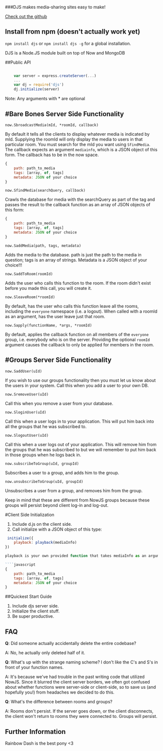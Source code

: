 ###DJS makes media-sharing sites easy to make!

<a href="https://github.com/khwang/DJS">Check out the github</a>

Install from npm (doesn't actually work yet)
----------------

`npm install djs` or `npm install djs -g` for a global installation.

DJS is a Node.JS module built on top of Now and MongoDB

##Public API

```javascript
	
	var server = express.createServer(...)
	...
	var dj = require('djs')
	dj.initialize(server)

```

Note: Any arguments with * are optional

#Bare Bones Server Side Functionality
------

	now.SbroadcastMedia(mId, *roomId, callback)

By default it tells all the clients to display whatever media is indicated by mId. Supplying the roomId will only display the media to users in that particular room. You must search for the mId you want using `SfindMedia`. The callback expects an argument `mediainfo`, which is a JSON object of this form. The callback has to be in the now space.

````javascript
{
	path: path_to_media
	tags: [array, of, tags]
	metadata: JSON of your choice
}
````

	now.SfindMedia(searchQuery, callback)

Crawls the database for media with the searchQuery as part of the tag and passes the result to the callback function as an array of JSON objects of this form:

````javascript
{ 
	path: path_to_media
	tags: [array, of, tags]
	metadata: JSON of your choice
}
````

	now.SaddMedia(path, tags, metadata)

Adds the media to the database. path is just the path to the media in question; tags is an array of strings. Metadata is a JSON object of your choice!!!

	now.SaddToRoom(roomId)

Adds the user who calls this function to the room. If the room didn't exist before you made this call, you will create it. 

	now.SleaveRoom(*roomId)

By default, has the user who calls this function leave all the rooms, including the `everyone` namespace (i.e. a logout). When called with a roomId as an argument, has the user leave just that room.

	now.Sapply(functionName, *args, *roomId)
	
By default, applies the callback function on all members of the `everyone` group, i.e. everybody who is on the server. Providing the optional `roomId` argument causes the callback to only be applied for members in the room.

#Groups Server Side Functionality
-----
	now.SaddUser(uId)

If you wish to use our groups functionality then you must let us know about the users in your system. Call this when you add a user to your own DB. 

	now.SremoveUser(uId)

Call this when you remove a user from your database. 

	now.SloginUser(uId)

Call this when a user logs in to your application. This will put him back into all the groups that he was subscribed to.

	now.SlogoutUser(uId)

Call this when a user logs out of your application. This will remove him from the groups that he was subscribed to but we will remember to put him back in those groups when he logs back in.

	now.subscribeToGroup(uId, groupId)

Subscribes a user to a group, and adds him to the group.

	now.unsubscribeToGroup(uId, groupId)

Unsubscribes a user from a group, and removes him from the group.

Keep in mind that these are different from NowJS groups because these groups will persist beyond client log-in and log-out. 

#Client Side Initialization

1. Include d.js on the client side.
2. Call initialize with a JSON object of this type:
````javascript
 initialize({
	playback: playback(mediaInfo)
})

playback is your own provided function that takes mediaInfo as an argument. mediaInfo is of this form:

````javascript
{ 
	path: path_to_media
	tags: [array, of, tags]
	metadata: JSON of your choice
}
````

##Quickest Start Guide
1. Include djs server side.
2. Initialize the client stuff.
3. Be super productive.

FAQ
------
**Q**: Did someone actually accidentally delete the entire codebase?

A: No, he actually only deleted half of it.

**Q**: What's up with the strange naming scheme? I don't like the C's and S's in front of your function names.

A: It's because we've had trouble in the past writing code that utilized NowJS. Since it blurred the client server borders, we often got confused about whether functions were server-side or client-side, so to save us (and hopefully you!) from headaches we decided to do this.

**Q**: What's the difference between rooms and groups?

A: Rooms don't persist. If the server goes down, or the client disconnects, the client won't return to rooms they were connected to. Groups will persist. 

Further Information
------------
Rainbow Dash is the best pony <3
